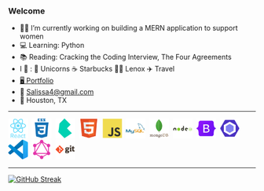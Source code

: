 ### Welcome 


- 👩‍💻 I’m currently working on building a MERN application to support women
- 💻 Learning: Python
- 📚 Reading: Cracking the Coding Interview, The Four Agreements
- I 🤍 : 🦄 Unicorns ☕ Starbucks  🐕‍🦺 Lenox ✈️ Travel
- <a href="https://salissa4.github.io/Salissa/">🖥️ Portfolio </a>
- 📧 Salissa4@gmail.com
- 📍 Houston, TX


-----------
<img src="https://github.com/devicons/devicon/blob/master/icons/react/react-original-wordmark.svg" alt="React" width="40" height="40"/>&nbsp;
<img src="https://github.com/devicons/devicon/blob/master/icons/css3/css3-plain-wordmark.svg"  alt="CSS" width="40" height="40"/>&nbsp;
<img src="https://github.com/devicons/devicon/blob/master/icons/bulma/bulma-plain.svg"  alt="Bulma" width="40" height="40"/>&nbsp;
<img src="https://github.com/devicons/devicon/blob/master/icons/html5/html5-original.svg" alt="HTML" width="40" height="40"/>&nbsp;
<img src="https://github.com/devicons/devicon/blob/master/icons/javascript/javascript-original.svg" alt="JavaScript" width="40" height="40"/>&nbsp;
<img src="https://github.com/devicons/devicon/blob/master/icons/mysql/mysql-original-wordmark.svg"  alt="MySQL" width="40" height="40"/>&nbsp;
<img src="https://github.com/devicons/devicon/blob/master/icons/mongodb/mongodb-original-wordmark.svg"  alt="MongoDB" width="40" height="40"/>&nbsp;
<img src="https://github.com/devicons/devicon/blob/master/icons/nodejs/nodejs-original-wordmark.svg" alt="NodeJS" width="40" height="40"/>&nbsp;
<img src="https://github.com/devicons/devicon/blob/master/icons/bootstrap/bootstrap-original.svg" alt="Bootstrap" width="40" height="40"/>&nbsp;
<img src="https://github.com/devicons/devicon/blob/master/icons/eslint/eslint-original.svg" alt="ESLint" width="40" height="40"/>&nbsp;
<img src="https://github.com/devicons/devicon/blob/master/icons/vscode/vscode-original.svg" alt="VS Code" width="40" height="40"/>&nbsp;
<img src="https://github.com/devicons/devicon/blob/master/icons/graphql/graphql-plain.svg" alt="GraphQL" width="40" height="40"/>&nbsp;
<img src="https://github.com/devicons/devicon/blob/master/icons/git/git-original-wordmark.svg" alt="Git" width="40" height="40"/>&nbsp;

-----------


<!-- [![GitHub Streak](https://streak-stats.demolab.com?user=andrew87e&theme=chartreuse-dark&border_radius=50)](https://git.io/streak-stats) -->

[![GitHub Streak](https://streak-stats.demolab.com?user=salissa4&theme=dark&mode=weekly)](https://git.io/streak-stats)



